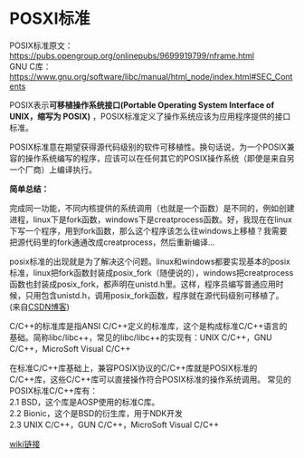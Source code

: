 # POSXI标准

POSIX标准原文：https://pubs.opengroup.org/onlinepubs/9699919799/nframe.html  
GNU C库：https://www.gnu.org/software/libc/manual/html_node/index.html#SEC_Contents

POSIX表示**可移植操作系统接口(Portable Operating System Interface of UNIX，缩写为 POSIX)** ，POSIX标准定义了操作系统应该为应用程序提供的接口标准。

POSIX标准意在期望获得源代码级别的软件可移植性。换句话说，为一个POSIX兼容的操作系统编写的程序，应该可以在任何其它的POSIX操作系统（即使是来自另一个厂商）上编译执行。

**简单总结：**

完成同一功能，不同内核提供的系统调用（也就是一个函数）是不同的，例如创建进程，linux下是fork函数，windows下是creatprocess函数。好，我现在在linux下写一个程序，用到fork函数，那么这个程序该怎么往windows上移植？我需要把源代码里的fork通通改成creatprocess，然后重新编译...

posix标准的出现就是为了解决这个问题。linux和windows都要实现基本的posix标准，linux把fork函数封装成posix_fork（随便说的），windows把creatprocess函数也封装成posix_fork，都声明在unistd.h里。这样，程序员编写普通应用时候，只用包含unistd.h，调用posix_fork函数，程序就在源代码级别可移植了。
(来自[CSDN博客](https://blog.csdn.net/weixin_40039738/article/details/81867577?depth_1-utm_source=distribute.pc_relevant.none-task-blog-BlogCommendFromBaidu-1&utm_source=distribute.pc_relevant.none-task-blog-BlogCommendFromBaidu-1))

C/C++的标准库是指ANSI C/C++定义的标准库，这个是构成标准C/C++语言的基础。简称libc/libc++，常见的libc/libc++的实现有：UNIX C/C++，GNU C/C++，MicroSoft Visual C/C++  

在标准C/C++库基础上，兼容POSIX协议的C/C++库就是POSIX标准的C/C++库，这些C/C++库可以直接操作符合POSIX标准的操作系统调用。
常见的POSIX标准C/C++库有：<br>
2.1 BSD，这个库是AOSP使用的标准C库。  
2.2 Bionic，这个是BSD的衍生库，用于NDK开发  
2.3 UNIX C/C++，GUN C/C++，MicroSoft Visual C/C++


[wiki链接](https://zh.wikipedia.org/zh-hans/可移植操作系统接口)
